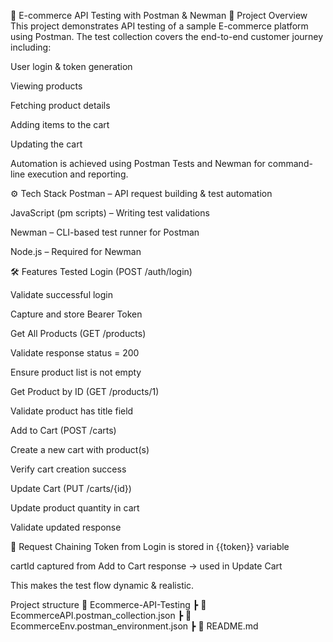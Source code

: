 🛒 E-commerce API Testing with Postman & Newman
📌 Project Overview
This project demonstrates API testing of a sample E-commerce platform using Postman.
The test collection covers the end-to-end customer journey including:

User login & token generation

Viewing products

Fetching product details

Adding items to the cart

Updating the cart

Automation is achieved using Postman Tests and Newman for command-line execution and reporting.

⚙️ Tech Stack
Postman – API request building & test automation

JavaScript (pm scripts) – Writing test validations

Newman – CLI-based test runner for Postman

Node.js – Required for Newman

🛠️ Features Tested
Login (POST /auth/login)

Validate successful login

Capture and store Bearer Token

Get All Products (GET /products)

Validate response status = 200

Ensure product list is not empty

Get Product by ID (GET /products/1)

Validate product has title field

Add to Cart (POST /carts)

Create a new cart with product(s)

Verify cart creation success

Update Cart (PUT /carts/{id})

Update product quantity in cart

Validate updated response

🔄 Request Chaining
Token from Login is stored in {{token}} variable

cartId captured from Add to Cart response → used in Update Cart

This makes the test flow dynamic & realistic.


Project structure 
📁 Ecommerce-API-Testing
 ┣ 📄 EcommerceAPI.postman_collection.json
 ┣ 📄 EcommerceEnv.postman_environment.json
 ┣ 📄 README.md

